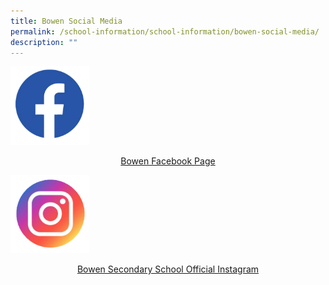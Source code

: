 ```yaml
---
title: Bowen Social Media
permalink: /school-information/school-information/bowen-social-media/
description: ""
---
```


<img src="/images/facebook-icon-Web.png" 
     style="width:25%">

<a href="https://www.facebook.com/bowensec/"> <center>Bowen Facebook Page</center></a>

<img src="/images/instagram-icon-Web.png" 
     style="width:25%">

<a href="https://www.instagram.com/accounts/login/?next=/bowensec_official/"><center> Bowen Secondary School Official Instagram</center></a>